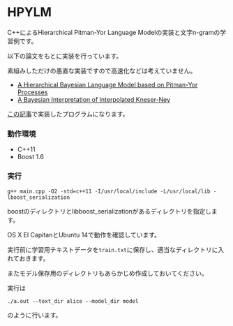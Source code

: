 # HPYLM

C++によるHierarchical Pitman-Yor Language Modelの実装と文字n-gramの学習例です。

以下の論文をもとに実装を行っています。

素組みしただけの愚直な実装ですので高速化などは考えていません。

- [A Hierarchical Bayesian Language Model based on Pitman-Yor Processes](http://www.gatsby.ucl.ac.uk/~ywteh/research/compling/acl2006.pdf)
- [A Bayesian Interpretation of Interpolated Kneser-Ney](http://www.gatsby.ucl.ac.uk/~ywteh/research/compling/hpylm.pdf) 

[この記事](http://musyoku.github.io/2016/07/26/A_Hierarchical_Bayesian_Language_Model_based_on_Pitman-Yor_Processes/)で実装したプログラムになります。

### 動作環境

- C++11
- Boost 1.6

### 実行

```
g++ main.cpp -O2 -std=c++11 -I/usr/local/include -L/usr/local/lib -lboost_serialization
```

boostのディレクトリとlibboost_serializationがあるディレクトリを指定します。

OS X El CapitanとUbuntu 14で動作を確認しています。

実行前に学習用テキストデータを`train.txt`に保存し、適当なディレクトリに入れておきます。

またモデル保存用のディレクトリもあらかじめ作成しておいてください。

実行は

```
./a.out --text_dir alice --model_dir model
```

のように行います。
